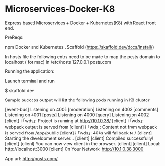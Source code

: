 # Microservices-Docker-K8
Express based Microservices + Docker + Kubernetes(K8) with React front end.

PreReqs:

npm
Docker and Kubernetes .
Scaffold (https://skaffold.dev/docs/install/)

In hosts file the following entry need to be made to map the posts domain to localhost  ( for mac) in /etc/hosts
127.0.0.1 posts.com


Running the application:

Launch terminal and run 

$ skaffold dev

Sample success output will list the following pods running in K8 cluster

[event-bus] Listening on 4005
[moderation] Listening on 4003
[comments] Listening on 4001
[posts] Listening on 4000
[query] Listening on 4002
[client] ℹ ｢wds｣: Project is running at http://10.1.0.38/
[client] ℹ ｢wds｣: webpack output is served from 
[client] ℹ ｢wds｣: Content not from webpack is served from /app/public
[client] ℹ ｢wds｣: 404s will fallback to /
[client] Starting the development server...
[client] 
[client] Compiled successfully!
[client] 
[client] You can now view client in the browser.
[client] 
[client]   Local:            http://localhost:3000
[client]   On Your Network:  http://10.1.0.38:3000


App url: http://posts.com/






